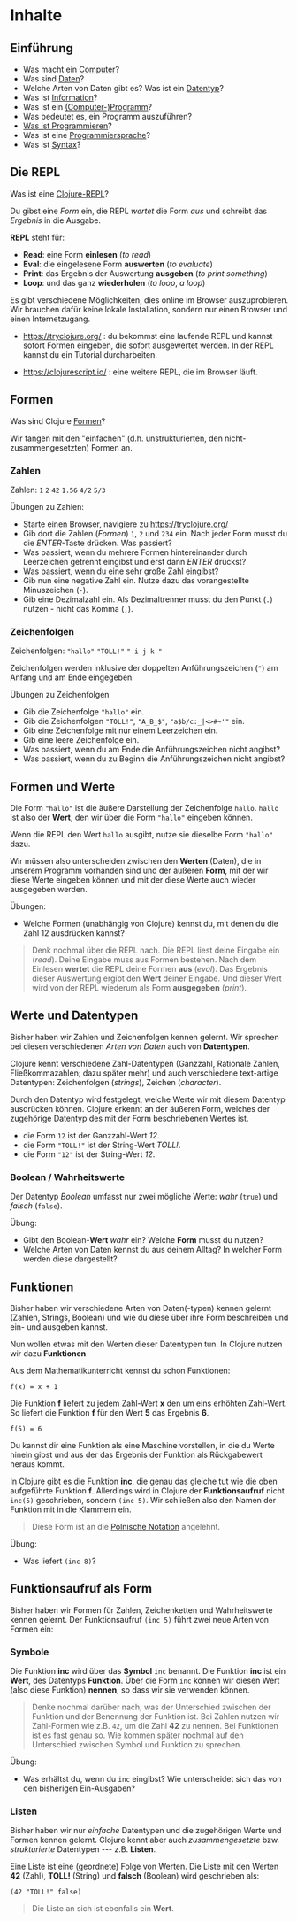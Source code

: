 # Inhalte

## Einführung

* Was macht ein [Computer](https://de.wikipedia.org/wiki/Computer)?
* Was sind [Daten](https://de.wikipedia.org/wiki/Daten#Informatik)? 
* Welche Arten von Daten gibt es? Was ist ein [Datentyp](https://de.wikipedia.org/wiki/Datentyp#Elementare_Datentypen)?
* Was ist [Information](https://de.wikipedia.org/wiki/Information)?
* Was ist ein [(Computer-)Programm](https://de.wikipedia.org/wiki/Computerprogramm)?
* Was bedeutet es, ein Programm auszuführen?
* [Was ist Programmieren](https://www.codefuchs.com/artikel/was-ist-programmieren/)?
* Was ist eine [Programmiersprache](https://de.wikipedia.org/wiki/Programmiersprache)?
* Was ist [Syntax](https://de.wikipedia.org/wiki/Syntax#Syntax_formaler_Sprachen)?

## Die REPL

Was ist eine [Clojure-REPL](https://lambdaisland.com/guides/clojure-repls)?

Du gibst eine *Form* ein, die REPL *wertet* die Form *aus* und schreibt das
*Ergebnis* in die Ausgabe.

**REPL** steht für:
* **Read**: eine Form **einlesen** (*to read*)
* **Eval**: die eingelesene Form **auswerten** (*to evaluate*)
* **Print**: das Ergebnis der Auswertung **ausgeben** (*to print something*)
* **Loop**: und das ganz **wiederholen** (*to loop*, *a loop*)

Es gibt verschiedene Möglichkeiten, dies online im Browser auszuprobieren. Wir
brauchen dafür keine lokale Installation, sondern nur einen Browser und einen
Internetzugang.

* https://tryclojure.org/ : du bekommst eine laufende REPL und kannst sofort
  Formen eingeben, die sofort ausgewertet werden. In der REPL kannst du ein
  Tutorial durcharbeiten.

* https://clojurescript.io/ : eine weitere REPL, die im Browser läuft. 

## Formen

Was sind Clojure [Formen](https://clojure.org/guides/learn/syntax)? 

Wir fangen mit den "einfachen" (d.h. unstrukturierten, den
nicht-zusammengesetzten) Formen an.

### Zahlen

Zahlen: `1` `2` `42` `1.56` `4/2` `5/3`

Übungen zu Zahlen:
* Starte einen Browser, navigiere zu https://tryclojure.org/
* Gib dort die Zahlen (*Formen*) `1`, `2` und `234` ein. Nach jeder Form musst
  du die *ENTER*-Taste drücken. Was passiert?
* Was passiert, wenn du mehrere Formen hintereinander durch Leerzeichen getrennt
  eingibst und erst dann *ENTER* drückst?
* Was passiert, wenn du eine sehr große Zahl eingibst?
* Gib nun eine negative Zahl ein. Nutze dazu das vorangestellte Minuszeichen
  (`-`).
* Gib eine Dezimalzahl ein. Als Dezimaltrenner musst du den Punkt (`.`) nutzen -
  nicht das Komma (`,`).

### Zeichenfolgen

Zeichenfolgen: `"hallo"` `"TOLL!"` `" i j k "`

Zeichenfolgen werden inklusive der doppelten Anführungszeichen (`"`) am Anfang
und am Ende eingegeben.

Übungen zu Zeichenfolgen
* Gib die Zeichenfolge `"hallo"` ein.
* Gib die Zeichenfolgen `"TOLL!"`, `"A_B_$"`, `"a$b/c:_|<>#~'"` ein.
* Gib eine Zeichenfolge mit nur einem Leerzeichen ein.
* Gib eine leere Zeichenfolge ein.
* Was passiert, wenn du am Ende die Anführungszeichen nicht angibst?
* Was passiert, wenn du zu Beginn die Anführungszeichen nicht angibst?

## Formen und Werte

Die Form `"hallo"` ist die äußere Darstellung der Zeichenfolge `hallo`. `hallo`
ist also der **Wert**, den wir über die Form `"hallo"` eingeben können. 

Wenn die REPL den Wert `hallo` ausgibt, nutze sie dieselbe Form `"hallo"` dazu. 

Wir müssen also unterscheiden zwischen den **Werten** (Daten), die in unserem
Programm vorhanden sind und der äußeren **Form**, mit der wir diese Werte
eingeben können und mit der diese Werte auch wieder ausgegeben werden.

Übungen:
* Welche Formen (unabhängig von Clojure) kennst du, mit denen du die Zahl 12
  ausdrücken kannst?

> Denk nochmal über die REPL nach. Die REPL liest deine Eingabe ein (*read*).
Deine Eingabe muss aus Formen bestehen. Nach dem Einlesen **wertet** die REPL
deine Formen **aus** (*eval*). Das Ergebnis dieser Auswertung ergibt den
**Wert** deiner Eingabe. Und dieser Wert wird von der REPL wiederum als Form
**ausgegeben** (*print*).

## Werte und Datentypen

Bisher haben wir Zahlen und Zeichenfolgen kennen gelernt. Wir sprechen bei
diesen verschiedenen *Arten von Daten* auch von **Datentypen**.

Clojure kennt verschiedene Zahl-Datentypen (Ganzzahl, Rationale Zahlen,
Fließkommazahlen; dazu später mehr) und auch verschiedene text-artige
Datentypen: Zeichenfolgen (*strings*), Zeichen (*character*).

Durch den Datentyp wird festgelegt, welche Werte wir mit diesem Datentyp
ausdrücken können. Clojure erkennt an der äußeren Form, welches der zugehörige
Datentyp des mit der Form beschriebenen Wertes ist.

* die Form `12` ist der Ganzzahl-Wert *12*.
* die Form `"TOLL!"` ist der String-Wert *TOLL!*.
* die Form `"12"` ist der String-Wert *12*.

### Boolean / Wahrheitswerte

Der Datentyp *Boolean* umfasst nur zwei mögliche Werte: *wahr* (`true`) und
  *falsch* (`false`).

Übung:
* Gibt den Boolean-**Wert** *wahr* ein? Welche **Form** musst du nutzen?
* Welche Arten von Daten kennst du aus deinem Alltag? In welcher Form werden
  diese dargestellt?

## Funktionen

Bisher haben wir verschiedene Arten von Daten(-typen) kennen gelernt (Zahlen,
Strings, Boolean) und wie du diese über ihre Form beschreiben und ein- und
ausgeben kannst.

Nun wollen etwas mit den Werten dieser Datentypen tun. In Clojure nutzen wir
dazu **Funktionen**

Aus dem Mathematikunterricht kennst du schon Funktionen:

```
f(x) = x + 1
```

Die Funktion **f** liefert zu jedem Zahl-Wert **x** den um eins erhöhten
Zahl-Wert. So liefert die Funktion **f** für den Wert **5** das Ergebnis **6**. 

```
f(5) = 6
```

Du kannst dir eine Funktion als eine Maschine vorstellen, in die du Werte hinein
gibst und aus der das Ergebnis der Funktion als Rückgabewert heraus kommt.

In Clojure gibt es die Funktion **inc**, die genau das gleiche tut wie die oben
aufgeführte Funktion **f**. Allerdings wird in Clojure der **Funktionsaufruf**
nicht `inc(5)` geschrieben, sondern `(inc 5)`. Wir schließen also den Namen der
Funktion mit in die Klammern ein.

> Diese Form ist an die [Polnische
> Notation](https://de.wikipedia.org/wiki/Polnische_Notation) angelehnt.

Übung:
* Was liefert `(inc 8)`?

## Funktionsaufruf als Form

Bisher haben wir Formen für Zahlen, Zeichenketten und Wahrheitswerte kennen
gelernt. Der Funktionsaufruf `(inc 5)` führt zwei neue Arten von Formen ein:

### Symbole

Die Funktion **inc** wird über das **Symbol** `inc` benannt. Die Funktion
**inc** ist ein **Wert**, des Datentyps **Funktion**. Über die Form `inc` können
wir diesen Wert (also diese Funktion) **nennen**, so dass wir sie verwenden
können.

> Denke nochmal darüber nach, was der Unterschied zwischen der Funktion und der
> Benennung der Funktion ist. Bei Zahlen nutzen wir Zahl-Formen wie z.B. `42`,
> um die Zahl **42** zu nennen. Bei Funktionen ist es fast genau so. Wie kommen
> später nochmal auf den Unterschied zwischen Symbol und Funktion zu sprechen.

Übung:
* Was erhältst du, wenn du `inc` eingibst? Wie unterscheidet sich das von den
  bisherigen Ein-Ausgaben?

### Listen

Bisher haben wir nur *einfache* Datentypen und die zugehörigen Werte und Formen
kennen gelernt. Clojure kennt aber auch *zusammengesetzte* bzw. *strukturierte*
Datentypen --- z.B. **Listen**.

Eine Liste ist eine (geordnete) Folge von Werten. Die Liste mit den Werten
**42** (Zahl), **TOLL!** (String) und **falsch** (Boolean) wird geschrieben als:

```
(42 "TOLL!" false)
```

> Die Liste an sich ist ebenfalls ein **Wert**.

